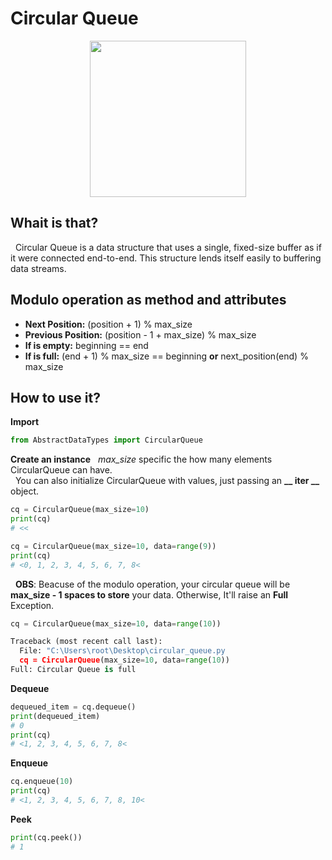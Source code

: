 # Circular Queue

<p align="center">
  <img src="https://cdncontribute.geeksforgeeks.org/wp-content/uploads/Circular-queue.png" width=250>
</p>

## Whait is that?
&nbsp; Circular Queue is a data structure that uses a single, fixed-size buffer as if it were connected end-to-end. This structure lends itself easily to buffering data streams.

## Modulo operation as method and attributes
- **Next Position:** (position + 1) % max_size
- **Previous Position:** (position - 1 + max_size) % max_size
- **If is empty:** beginning == end
- **If is full:** (end + 1) % max_size == beginning **or** next_position(end) % max_size

## How to use it?
**Import**
``` python
from AbstractDataTypes import CircularQueue
``` 

**Create an instance**
&nbsp; *max_size* specific the how many elements CircularQueue can have.  
&nbsp; You can also initialize CircularQueue with values, just passing an **__ iter __** object.  
``` python
cq = CircularQueue(max_size=10)
print(cq)
# <<

cq = CircularQueue(max_size=10, data=range(9))
print(cq)
# <0, 1, 2, 3, 4, 5, 6, 7, 8<
``` 
&nbsp; **OBS**: Beacuse of the modulo operation, your circular queue will be **max_size - 1 spaces to store** your data. Otherwise, It'll raise an **Full** Exception.
``` python
cq = CircularQueue(max_size=10, data=range(10))

Traceback (most recent call last):
  File: "C:\Users\root\Desktop\circular_queue.py
  cq = CircularQueue(max_size=10, data=range(10))
Full: Circular Queue is full
``` 

**Dequeue**
``` python
dequeued_item = cq.dequeue()
print(dequeued_item)
# 0
print(cq)
# <1, 2, 3, 4, 5, 6, 7, 8<
``` 

**Enqueue**
``` python
cq.enqueue(10)
print(cq)
# <1, 2, 3, 4, 5, 6, 7, 8, 10<
``` 

**Peek**
``` python
print(cq.peek())
# 1
```
